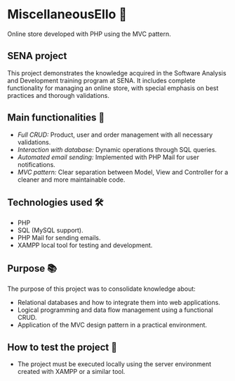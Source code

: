 # MiscellaneousEllo 🛒
Online store developed with PHP using the MVC pattern.

## SENA project
This project demonstrates the knowledge acquired in the Software Analysis and Development training program at SENA. It includes complete functionality for managing an online store, with special emphasis on best practices and thorough validations.

## Main functionalities 🌟
- *Full CRUD:* Product, user and order management with all necessary validations.
- *Interaction with database:* Dynamic operations through SQL queries.
- *Automated email sending:* Implemented with PHP Mail for user notifications.
- *MVC pattern:* Clear separation between Model, View and Controller for a cleaner and more maintainable code.

## Technologies used 🛠️
- PHP
- SQL (MySQL support).
- PHP Mail for sending emails.
- XAMPP local tool for testing and development.

## Purpose 📚
The purpose of this project was to consolidate knowledge about:
- Relational databases and how to integrate them into web applications.
- Logical programming and data flow management using a functional CRUD.
- Application of the MVC design pattern in a practical environment.

## How to test the project 🚀
- The project must be executed locally using the server environment created with XAMPP or a similar tool.
